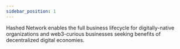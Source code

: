 ```yaml
---
sidebar_position: 1
---
```


Hashed Network enables the full business lifecycle for digitally-native organizations and web3-curious businesses seeking benefits of decentralized digital economies.
